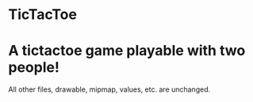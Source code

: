 # TicTacToe
# A tictactoe game playable with two people!
All other files, drawable, mipmap, values, etc. are unchanged. 
